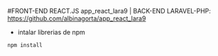 #FRONT-END REACT.JS  app_react_lara9 | BACK-END LARAVEL-PHP: https://github.com/albinagorta/app_react_lara9

- intalar librerias de npm
```php
npm install
```

